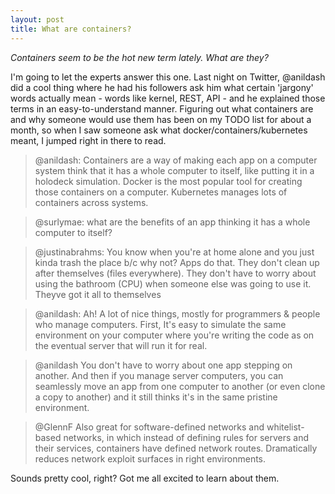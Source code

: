 ```yaml
---
layout: post
title: What are containers?
---
```


_Containers seem to be the hot new term lately. What are they?_

I'm going to let the experts answer this one. Last night on Twitter, @anildash did a cool thing where he had his followers ask him what certain 'jargony' words actually mean - words like kernel, REST, API - and he explained those terms in an easy-to-understand manner. Figuring out what containers are and why someone would use them has been on my TODO list for about a month, so when I saw someone ask what docker/containers/kubernetes meant, I jumped right in there to read.

> @anildash:
> Containers are a way of making each app on a computer system think
> that it has a whole computer to itself, like putting it in a
> holodeck simulation. Docker is the most popular tool for creating
> those containers on a computer. Kubernetes manages lots of
> containers across systems.

> @surlymae:
> what are the benefits of an app thinking it has a whole computer
> to itself?

> @justinabrahms:
> You know when you're at home alone and you just kinda trash the
> place b/c why not? Apps do that. They don't clean up after
> themselves (files everywhere). They don't have to worry about
> using the bathroom (CPU) when someone else was going to use it.
> Theyve got it all to themselves

> @anildash:
> Ah! A lot of nice things, mostly for programmers & people who
> manage computers. First, It's easy to simulate the same environment
> on your computer where you're writing the code as on the eventual
> server that will run it for real.

> @anildash
> You don't have to worry about one app stepping on another. And
> then if you manage server computers, you can seamlessly move an
> app from one computer to another (or even clone a copy to another)
> and it still thinks it's in the same pristine environment.

> @GlennF
> Also great for software-defined networks and whitelist-based
> networks, in which instead of defining rules for servers and their
> services, containers have defined network routes. Dramatically
> reduces network exploit surfaces in right environments.

Sounds pretty cool, right? Got me all excited to learn about them.
